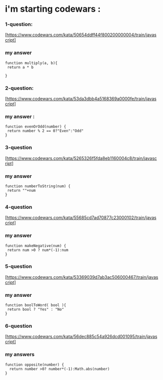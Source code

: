 # i'm starting codewars :

### 1-question:
[https://www.codewars.com/kata/50654ddff44f800200000004/train/javascript]


### my answer

``` 
function multiply(a, b){
 return a * b
  
} 
```


### 2-question: 
[https://www.codewars.com/kata/53da3dbb4a5168369a0000fe/train/javascript]
### my answer :

```
function evenOrOdd(number) {
 return number % 2 == 0?"Even":"Odd"
}
```

### 3-question

[https://www.codewars.com/kata/5265326f5fda8eb1160004c8/train/javascript]

### my answer 

```
function numberToString(num) {
 return ""+num
}
```

### 4-question

[https://www.codewars.com/kata/55685cd7ad70877c23000102/train/javascript]

### my answer 

```
function makeNegative(num) {
 return num >0 ? num*(-1):num 
}
```

### 5-question
[https://www.codewars.com/kata/53369039d7ab3ac506000467/train/javascript]
### my answer

```
function boolToWord( bool ){
 return bool ? "Yes" : "No"
}
```

### 6-question
[https://www.codewars.com/kata/56dec885c54a926dcd001095/train/javascript]

### my answers
```
function opposite(number) {
  return number >0? number*(-1):Math.abs(number)
}
```